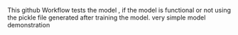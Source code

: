This github Workflow tests the model , if the model is functional or not using the pickle file generated after training the model. very simple model demonstration
